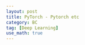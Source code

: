 ```yaml
---
layout: post
title: PyTorch - Pytorch etc
category: BC
tag: [Deep Learning] 
use_math: true
---
```


